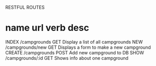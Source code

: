 RESTFUL ROUTES

name    url                 verb    desc
============================================================================
INDEX   /campgrounds        GET     Display a list of all campgrounds
NEW     /campgrounds/new    GET     Displays a form to make a new campground
CREATE  /campgrounds        POST    Add new campground to DB
SHOW    /campgrounds/:id    GET     Shows info about one campground